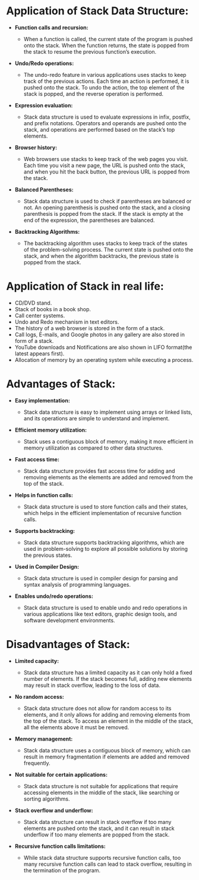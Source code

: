 # Application of Stack Data Structure:

- **Function calls and recursion:**
  - When a function is called, the current state of the program is pushed onto the stack. When the function returns, the state is popped from the stack to resume the previous function’s execution.

- **Undo/Redo operations:**
  - The undo-redo feature in various applications uses stacks to keep track of the previous actions. Each time an action is performed, it is pushed onto the stack. To undo the action, the top element of the stack is popped, and the reverse operation is performed.

- **Expression evaluation:**
  - Stack data structure is used to evaluate expressions in infix, postfix, and prefix notations. Operators and operands are pushed onto the stack, and operations are performed based on the stack’s top elements.

- **Browser history:**
  - Web browsers use stacks to keep track of the web pages you visit. Each time you visit a new page, the URL is pushed onto the stack, and when you hit the back button, the previous URL is popped from the stack.

- **Balanced Parentheses:**
  - Stack data structure is used to check if parentheses are balanced or not. An opening parenthesis is pushed onto the stack, and a closing parenthesis is popped from the stack. If the stack is empty at the end of the expression, the parentheses are balanced.

- **Backtracking Algorithms:**
  - The backtracking algorithm uses stacks to keep track of the states of the problem-solving process. The current state is pushed onto the stack, and when the algorithm backtracks, the previous state is popped from the stack.

# Application of Stack in real life:

- CD/DVD stand.
- Stack of books in a book shop.
- Call center systems.
- Undo and Redo mechanism in text editors.
- The history of a web browser is stored in the form of a stack.
- Call logs, E-mails, and Google photos in any gallery are also stored in form of a stack.
- YouTube downloads and Notifications are also shown in LIFO format(the latest appears first).
- Allocation of memory by an operating system while executing a process.

# Advantages of Stack:

- **Easy implementation:**
  - Stack data structure is easy to implement using arrays or linked lists, and its operations are simple to understand and implement.

- **Efficient memory utilization:**
  - Stack uses a contiguous block of memory, making it more efficient in memory utilization as compared to other data structures.

- **Fast access time:**
  - Stack data structure provides fast access time for adding and removing elements as the elements are added and removed from the top of the stack.

- **Helps in function calls:**
  - Stack data structure is used to store function calls and their states, which helps in the efficient implementation of recursive function calls.

- **Supports backtracking:**
  - Stack data structure supports backtracking algorithms, which are used in problem-solving to explore all possible solutions by storing the previous states.

- **Used in Compiler Design:**
  - Stack data structure is used in compiler design for parsing and syntax analysis of programming languages.

- **Enables undo/redo operations:**
  - Stack data structure is used to enable undo and redo operations in various applications like text editors, graphic design tools, and software development environments.

# Disadvantages of Stack:

- **Limited capacity:**
  - Stack data structure has a limited capacity as it can only hold a fixed number of elements. If the stack becomes full, adding new elements may result in stack overflow, leading to the loss of data.

- **No random access:**
  - Stack data structure does not allow for random access to its elements, and it only allows for adding and removing elements from the top of the stack. To access an element in the middle of the stack, all the elements above it must be removed.

- **Memory management:**
  - Stack data structure uses a contiguous block of memory, which can result in memory fragmentation if elements are added and removed frequently.

- **Not suitable for certain applications:**
  - Stack data structure is not suitable for applications that require accessing elements in the middle of the stack, like searching or sorting algorithms.

- **Stack overflow and underflow:**
  - Stack data structure can result in stack overflow if too many elements are pushed onto the stack, and it can result in stack underflow if too many elements are popped from the stack.

- **Recursive function calls limitations:**
  - While stack data structure supports recursive function calls, too many recursive function calls can lead to stack overflow, resulting in the termination of the program.
